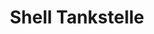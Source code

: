 ---
title: "Shell Tankstelle"
url: /bielefeld/shell-tankstelle-brackweder-strasse/
shop: Lebensmittel
---